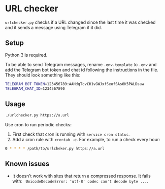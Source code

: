 # URL checker

`urlchecker.py` checks if a URL changed since the last time it was checked and it
sends a message using Telegram if it did.

## Setup

Python 3 is required.

To be able to send Telegram messages, rename `.env.template` to `.env` and add 
the Telegram bot token and chat id following the instructions in the file.
They should look something like this: 

```sh
TELEGRAM_BOT_TOKEN=123456789:AAHdqTcvCH1vGWJxfSeofSAs0K5PALDsaw
TELEGRAM_CHAT_ID=1234567890
```

## Usage

```sh
./urlchecker.py https://a.url
```

Use cron to run periodic checks:
1. First check that cron is running with `service cron status`.
2. Add a cron rule with `crontab -e`. For example, to run a check every hour:

```sh
0 * * * * /path/to/urlcheker.py https://a.url
```

## Known issues

- It doesn't work with sites that return a compressed response. It fails with: ` UnicodeDecodeError: 'utf-8' codec can't decode byte ...`. 
